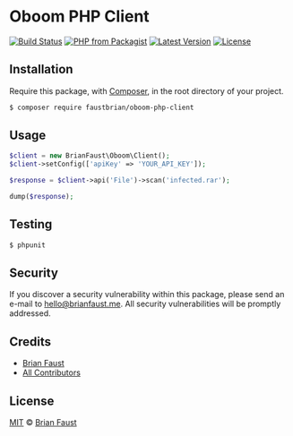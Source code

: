 # Oboom PHP Client

[![Build Status](https://img.shields.io/travis/faustbrian/Oboom-PHP-Client/master.svg?style=flat-square)](https://travis-ci.org/faustbrian/Oboom-PHP-Client)
[![PHP from Packagist](https://img.shields.io/packagist/php-v/faustbrian/oboom-php-client.svg?style=flat-square)]()
[![Latest Version](https://img.shields.io/github/release/faustbrian/Oboom-PHP-Client.svg?style=flat-square)](https://github.com/faustbrian/Oboom-PHP-Client/releases)
[![License](https://img.shields.io/packagist/l/faustbrian/Oboom-PHP-Client.svg?style=flat-square)](https://packagist.org/packages/faustbrian/Oboom-PHP-Client)

## Installation

Require this package, with [Composer](https://getcomposer.org/), in the root directory of your project.

```bash
$ composer require faustbrian/oboom-php-client
```

## Usage

```php
$client = new BrianFaust\Oboom\Client();
$client->setConfig(['apiKey' => 'YOUR_API_KEY']);

$response = $client->api('File')->scan('infected.rar');

dump($response);
```

## Testing

``` bash
$ phpunit
```

## Security

If you discover a security vulnerability within this package, please send an e-mail to hello@brianfaust.me. All security vulnerabilities will be promptly addressed.

## Credits

- [Brian Faust](https://github.com/faustbrian)
- [All Contributors](../../contributors)

## License

[MIT](LICENSE) © [Brian Faust](https://brianfaust.me)
